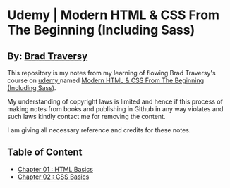 # Udemy |  Modern HTML & CSS From The Beginning (Including Sass) #
## By: [Brad Traversy](https://www.traversymedia.com/) ##

This repository is my notes from my learning of flowing Brad Traversy's course on [udemy ](https://www.udemy.com/) named [Modern HTML & CSS From The Beginning (Including Sass)](https://www.udemy.com/course/modern-html-css-from-the-beginning/).

My understanding of copyright laws is limited and hence if this process of making notes from books and publishing in Github in any way violates and such laws kindly contact me for removing the content.

I am giving all necessary reference and credits for these notes.

## Table of Content ##

* [Chapter 01 : HTML Basics](DOCS/Section_01/ReadMe.md)
* [Chapter 02 : CSS Basics](DOCS/Section_02/ReadMe.md)
